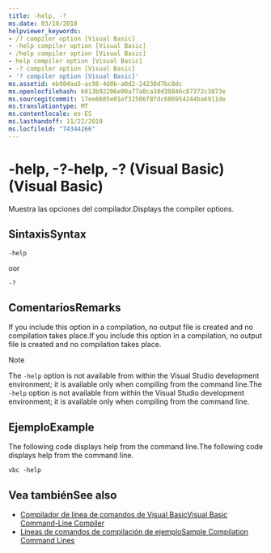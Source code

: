 ```yaml
---
title: -help, -?
ms.date: 03/10/2018
helpviewer_keywords:
- /? compiler option [Visual Basic]
- -help compiler option [Visual Basic]
- /help compiler option [Visual Basic]
- help compiler option [Visual Basic]
- -? compiler option [Visual Basic]
- '? compiler option [Visual Basic]'
ms.assetid: eb984aa5-ac98-4d0b-a0d2-24238d7bc8dc
ms.openlocfilehash: 6013b92206e00a77a8ca30d38846c87372c3873e
ms.sourcegitcommit: 17ee6605e01ef32506f8fdc686954244ba6911de
ms.translationtype: MT
ms.contentlocale: es-ES
ms.lasthandoff: 11/22/2019
ms.locfileid: "74344266"
---
```

# <a name="-help---visual-basic"></a><span data-ttu-id="61bfc-102">-help, -?</span><span class="sxs-lookup"><span data-stu-id="61bfc-102">-help, -?</span></span> <span data-ttu-id="61bfc-103">(Visual Basic)</span><span class="sxs-lookup"><span data-stu-id="61bfc-103">(Visual Basic)</span></span>
<span data-ttu-id="61bfc-104">Muestra las opciones del compilador.</span><span class="sxs-lookup"><span data-stu-id="61bfc-104">Displays the compiler options.</span></span>  
  
## <a name="syntax"></a><span data-ttu-id="61bfc-105">Sintaxis</span><span class="sxs-lookup"><span data-stu-id="61bfc-105">Syntax</span></span>  
  
```console  
-help  
```

<span data-ttu-id="61bfc-106">o</span><span class="sxs-lookup"><span data-stu-id="61bfc-106">or</span></span>  

```console
-?  
```  
  
## <a name="remarks"></a><span data-ttu-id="61bfc-107">Comentarios</span><span class="sxs-lookup"><span data-stu-id="61bfc-107">Remarks</span></span>  
 <span data-ttu-id="61bfc-108">If you include this option in a compilation, no output file is created and no compilation takes place.</span><span class="sxs-lookup"><span data-stu-id="61bfc-108">If you include this option in a compilation, no output file is created and no compilation takes place.</span></span>  
  
> [!NOTE]
> <span data-ttu-id="61bfc-109">The `-help` option is not available from within the Visual Studio development environment; it is available only when compiling from the command line.</span><span class="sxs-lookup"><span data-stu-id="61bfc-109">The `-help` option is not available from within the Visual Studio development environment; it is available only when compiling from the command line.</span></span>  
  
## <a name="example"></a><span data-ttu-id="61bfc-110">Ejemplo</span><span class="sxs-lookup"><span data-stu-id="61bfc-110">Example</span></span>  
 <span data-ttu-id="61bfc-111">The following code displays help from the command line.</span><span class="sxs-lookup"><span data-stu-id="61bfc-111">The following code displays help from the command line.</span></span>  
  
```console  
vbc -help  
```  
  
## <a name="see-also"></a><span data-ttu-id="61bfc-112">Vea también</span><span class="sxs-lookup"><span data-stu-id="61bfc-112">See also</span></span>

- [<span data-ttu-id="61bfc-113">Compilador de línea de comandos de Visual Basic</span><span class="sxs-lookup"><span data-stu-id="61bfc-113">Visual Basic Command-Line Compiler</span></span>](../../../visual-basic/reference/command-line-compiler/index.md)
- [<span data-ttu-id="61bfc-114">Líneas de comandos de compilación de ejemplo</span><span class="sxs-lookup"><span data-stu-id="61bfc-114">Sample Compilation Command Lines</span></span>](../../../visual-basic/reference/command-line-compiler/sample-compilation-command-lines.md)
